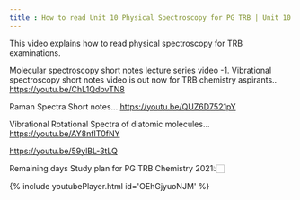 ```yaml
---
title : How to read Unit 10 Physical Spectroscopy for PG TRB | Unit 10 decoding | Short notes video 3
---
```


This video explains how to read physical spectroscopy for TRB examinations.

Molecular spectroscopy short notes lecture series video -1.
Vibrational spectroscopy short notes video is out now for TRB chemistry aspirants.. 
https://youtu.be/ChL1QdbvTN8

Raman Spectra Short notes...
https://youtu.be/QUZ6D7521pY

Vibrational Rotational Spectra of diatomic molecules...
https://youtu.be/AY8nfIT0fNY



https://youtu.be/59ylBL-3tLQ

Remaining days Study plan for PG TRB Chemistry 2021👆🏻



{% include youtubePlayer.html id='OEhGjyuoNJM' %}
